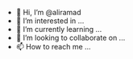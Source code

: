 - 👋 Hi, I’m @aliramad
- 👀 I’m interested in ...
- 🌱 I’m currently learning ...
- 💞️ I’m looking to collaborate on ...
- 📫 How to reach me ...

<!---
aliramad/aliramad is a ✨ special ✨ repository because its `README.md` (this file) appears on your GitHub profile.
You can click the Preview link to take a look at your changes.
--->
